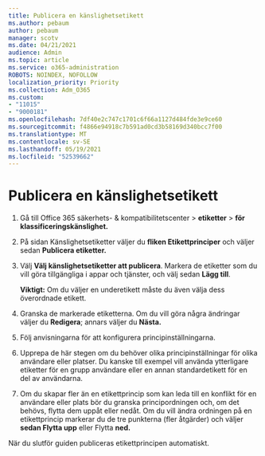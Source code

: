 ```yaml
---
title: Publicera en känslighetsetikett
ms.author: pebaum
author: pebaum
manager: scotv
ms.date: 04/21/2021
audience: Admin
ms.topic: article
ms.service: o365-administration
ROBOTS: NOINDEX, NOFOLLOW
localization_priority: Priority
ms.collection: Adm_O365
ms.custom:
- "11015"
- "9000181"
ms.openlocfilehash: 7df40e2c747c1701c6f66a1127d484fde3e9ce60
ms.sourcegitcommit: f4866e94918c7b591ad0cd3b58169d340bcc7f00
ms.translationtype: MT
ms.contentlocale: sv-SE
ms.lasthandoff: 05/19/2021
ms.locfileid: "52539662"
---
```

# <a name="how-to-publish-a-sensitivity-label"></a>Publicera en känslighetsetikett

1. Gå till Office 365 säkerhets- & kompatibilitetscenter > **etiketter**  >  **för klassificeringskänslighet.**

1. På sidan Känslighetsetiketter väljer du **fliken Etikettprinciper** och väljer sedan **Publicera etiketter.**

1. Välj **Välj känslighetsetiketter att publicera**. Markera de etiketter som du vill göra tillgängliga i appar och tjänster, och välj sedan **Lägg till**.

    **Viktigt:** Om du väljer en underetikett måste du även välja dess överordnade etikett.

1. Granska de markerade etiketterna. Om du vill göra några ändringar väljer du **Redigera**; annars väljer du **Nästa.**

1. Följ anvisningarna för att konfigurera principinställningarna.

1. Upprepa de här stegen om du behöver olika principinställningar för olika användare eller platser. Du kanske till exempel vill använda ytterligare etiketter för en grupp användare eller en annan standardetikett för en del av användarna.

1. Om du skapar fler än en etikettprincip som kan leda till en konflikt för en användare eller plats bör du granska principordningen och, om det behövs, flytta dem uppåt eller nedåt. Om du vill ändra ordningen på en etikettprincip markerar du de tre punkterna (fler åtgärder) och väljer **sedan Flytta upp** eller Flytta **ned.**

När du slutför guiden publiceras etikettprincipen automatiskt.